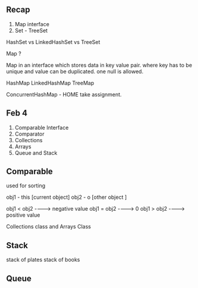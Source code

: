 ## Recap 

1. Map interface 
2. Set - TreeSet 

HashSet vs LinkedHashSet vs TreeSet 

Map ? 

Map in an interface which stores data in key value pair. 
where key has to be unique and value can be duplicated. 
one null is allowed. 

HashMap
LinkedHashMap
TreeMap 


ConcurrentHashMap - HOME take assignment. 

## Feb 4 
1. Comparable Interface 
2. Comparator 
3. Collections
4. Arrays
5. Queue and Stack 


## Comparable

used for sorting 

obj1 - this [current object] 
obj2 - o    [other object ]


obj1 < obj2 ---->  negative value
obj1 = obj2 ----> 0 
obj1 > obj2 ---->  positive value


Collections class and Arrays Class 



## Stack 

stack of plates 
stack of books 



## Queue 









 